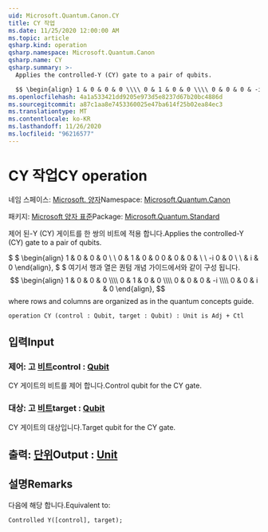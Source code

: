 ```yaml
---
uid: Microsoft.Quantum.Canon.CY
title: CY 작업
ms.date: 11/25/2020 12:00:00 AM
ms.topic: article
qsharp.kind: operation
qsharp.namespace: Microsoft.Quantum.Canon
qsharp.name: CY
qsharp.summary: >-
  Applies the controlled-Y (CY) gate to a pair of qubits.

  $$ \begin{align} 1 & 0 & 0 & 0 \\\\ 0 & 1 & 0 & 0 \\\\ 0 & 0 & 0 & -i \\\\ 0 & 0 & i & 0 \end{align}, $$ where rows and columns are organized as in the quantum concepts guide.
ms.openlocfilehash: 4a1a533421dd9205e973d5e8237d67b20bc4886d
ms.sourcegitcommit: a87c1aa8e7453360025e47ba614f25b02ea84ec3
ms.translationtype: MT
ms.contentlocale: ko-KR
ms.lasthandoff: 11/26/2020
ms.locfileid: "96216577"
---
```

# <a name="cy-operation"></a><span data-ttu-id="c7427-102">CY 작업</span><span class="sxs-lookup"><span data-stu-id="c7427-102">CY operation</span></span>

<span data-ttu-id="c7427-103">네임 스페이스: [Microsoft. 양자](xref:Microsoft.Quantum.Canon)</span><span class="sxs-lookup"><span data-stu-id="c7427-103">Namespace: [Microsoft.Quantum.Canon](xref:Microsoft.Quantum.Canon)</span></span>

<span data-ttu-id="c7427-104">패키지: [Microsoft 양자 표준](https://nuget.org/packages/Microsoft.Quantum.Standard)</span><span class="sxs-lookup"><span data-stu-id="c7427-104">Package: [Microsoft.Quantum.Standard](https://nuget.org/packages/Microsoft.Quantum.Standard)</span></span>


<span data-ttu-id="c7427-105">제어 된-Y (CY) 게이트를 한 쌍의 비트에 적용 합니다.</span><span class="sxs-lookup"><span data-stu-id="c7427-105">Applies the controlled-Y (CY) gate to a pair of qubits.</span></span>

<span data-ttu-id="c7427-106">$ $ \begin{align} 1 & 0 & 0 & 0 \\ \\ 0 & 1 & 0 & 0 0 & 0 & 0 & \\ \\ -i 0 & 0 \\ \\ & i & 0 \end{align}, $ $ 여기서 행과 열은 퀀텀 개념 가이드에서와 같이 구성 됩니다.</span><span class="sxs-lookup"><span data-stu-id="c7427-106">$$ \begin{align} 1 & 0 & 0 & 0 \\\\ 0 & 1 & 0 & 0 \\\\ 0 & 0 & 0 & -i \\\\ 0 & 0 & i & 0 \end{align}, $$ where rows and columns are organized as in the quantum concepts guide.</span></span>

```qsharp
operation CY (control : Qubit, target : Qubit) : Unit is Adj + Ctl
```


## <a name="input"></a><span data-ttu-id="c7427-107">입력</span><span class="sxs-lookup"><span data-stu-id="c7427-107">Input</span></span>

### <a name="control--qubit"></a><span data-ttu-id="c7427-108">제어: 고 [비트](xref:microsoft.quantum.lang-ref.qubit)</span><span class="sxs-lookup"><span data-stu-id="c7427-108">control : [Qubit](xref:microsoft.quantum.lang-ref.qubit)</span></span>

<span data-ttu-id="c7427-109">CY 게이트의 비트를 제어 합니다.</span><span class="sxs-lookup"><span data-stu-id="c7427-109">Control qubit for the CY gate.</span></span>


### <a name="target--qubit"></a><span data-ttu-id="c7427-110">대상: 고 [비트](xref:microsoft.quantum.lang-ref.qubit)</span><span class="sxs-lookup"><span data-stu-id="c7427-110">target : [Qubit](xref:microsoft.quantum.lang-ref.qubit)</span></span>

<span data-ttu-id="c7427-111">CY 게이트의 대상입니다.</span><span class="sxs-lookup"><span data-stu-id="c7427-111">Target qubit for the CY gate.</span></span>



## <a name="output--unit"></a><span data-ttu-id="c7427-112">출력: [단위](xref:microsoft.quantum.lang-ref.unit)</span><span class="sxs-lookup"><span data-stu-id="c7427-112">Output : [Unit](xref:microsoft.quantum.lang-ref.unit)</span></span>



## <a name="remarks"></a><span data-ttu-id="c7427-113">설명</span><span class="sxs-lookup"><span data-stu-id="c7427-113">Remarks</span></span>

<span data-ttu-id="c7427-114">다음에 해당 합니다.</span><span class="sxs-lookup"><span data-stu-id="c7427-114">Equivalent to:</span></span>

```qsharp
Controlled Y([control], target);
```